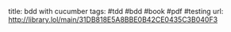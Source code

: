 title: bdd with cucumber
tags: #tdd #bdd #book #pdf #testing 
url: http://library.lol/main/31DB818E5A8BBE0B42CE0435C3B040F3